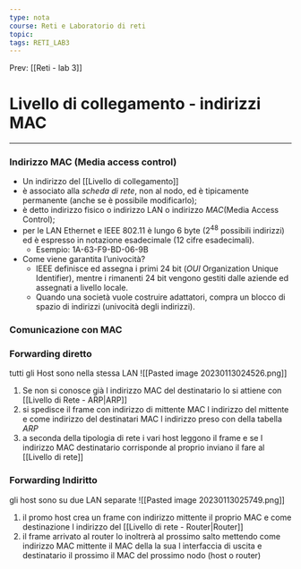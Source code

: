 ```yaml
---
type: nota
course: Reti e Laboratorio di reti
topic: 
tags: RETI_LAB3 
---
```


Prev: [[Reti - lab 3]]

# Livello di collegamento - indirizzi MAC
---
### Indirizzo MAC (Media access control)
- Un indirizzo del [[Livello di collegamento]] 
- è associato alla _scheda di rete_, non al nodo, ed è tipicamente permanente (anche se è possibile modificarlo); 
- è detto indirizzo fisico o indirizzo LAN o indirizzo _MAC_(Media Access Control); 
- per le LAN Ethernet e IEEE 802.11 è lungo 6 byte ($2^{48}$ possibili indirizzi) ed è espresso in notazione esadecimale (12 cifre esadecimali). 
	- Esempio: 1A-63-F9-BD-06-9B 
- Come viene garantita l’univocità? 
	- IEEE definisce ed assegna i primi 24 bit (_OUI_ Organization Unique Identifier), mentre i rimanenti 24 bit vengono gestiti dalle aziende ed assegnati a livello locale. 
	- Quando una società vuole costruire adattatori, compra un blocco di spazio di indirizzi (univocità degli indirizzi).


### Comunicazione con MAC

### Forwarding diretto
tutti gli Host sono nella stessa LAN
![[Pasted image 20230113024526.png]]
1. Se non si conosce già l indirizzo MAC del destinatario lo si attiene con [[Livello di Rete - ARP|ARP]]
2. si spedisce il frame con indirizzo di mittente MAC l indirizzo del mittente e come indirizzo del destinatari MAC l indirizzo preso con della tabella _ARP_ 
3. a seconda della tipologia di rete i vari host leggono il frame e se l indirizzo MAC destinatario corrisponde al proprio inviano il fare al [[Livello di rete]] 


### Forwarding Indiritto
gli host sono su due LAN separate
![[Pasted image 20230113025749.png]]
1.  il promo host crea un frame con indirizzo mittente il proprio MAC e come  destinazione l indirizzo del [[Livello di rete - Router|Router]] 
2. il frame arrivato al router lo inoltrerà al prossimo salto mettendo come indirizzo MAC mittente il MAC della la sua l interfaccia di uscita e destinatario il prossimo  il MAC del prossimo nodo (host o router)

